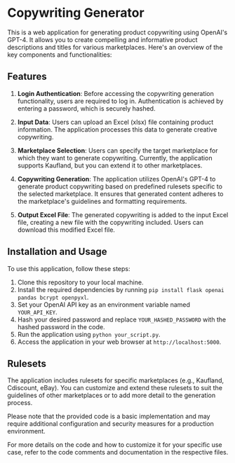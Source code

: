 # Copywriting Generator

This is a web application for generating product copywriting using OpenAI's GPT-4. It allows you to create compelling and informative product descriptions and titles for various marketplaces. Here's an overview of the key components and functionalities:

## Features

1. **Login Authentication**: Before accessing the copywriting generation functionality, users are required to log in. Authentication is achieved by entering a password, which is securely hashed.

2. **Input Data**: Users can upload an Excel (xlsx) file containing product information. The application processes this data to generate creative copywriting.

3. **Marketplace Selection**: Users can specify the target marketplace for which they want to generate copywriting. Currently, the application supports Kaufland, but you can extend it to other marketplaces.

4. **Copywriting Generation**: The application utilizes OpenAI's GPT-4 to generate product copywriting based on predefined rulesets specific to the selected marketplace. It ensures that generated content adheres to the marketplace's guidelines and formatting requirements.

5. **Output Excel File**: The generated copywriting is added to the input Excel file, creating a new file with the copywriting included. Users can download this modified Excel file.

## Installation and Usage

To use this application, follow these steps:

1. Clone this repository to your local machine.
2. Install the required dependencies by running `pip install flask openai pandas bcrypt openpyxl`.
3. Set your OpenAI API key as an environment variable named `YOUR_API_KEY`.
4. Hash your desired password and replace `YOUR_HASHED_PASSWORD` with the hashed password in the code.
5. Run the application using `python your_script.py`.
6. Access the application in your web browser at `http://localhost:5000`.

## Rulesets

The application includes rulesets for specific marketplaces (e.g., Kaufland, Cdiscount, eBay). You can customize and extend these rulesets to suit the guidelines of other marketplaces or to add more detail to the generation process.

Please note that the provided code is a basic implementation and may require additional configuration and security measures for a production environment.

For more details on the code and how to customize it for your specific use case, refer to the code comments and documentation in the respective files.
